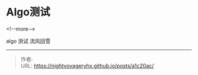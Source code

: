 # Algo测试


&lt;!--more--&gt;

algo 测试 流风回雪


---

> 作者:   
> URL: https://nightvoyageryhx.github.io/posts/a1c20ac/  

